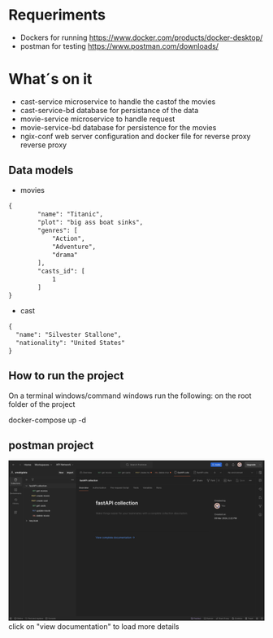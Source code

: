# Requeriments
* Dockers for running https://www.docker.com/products/docker-desktop/ 
* postman for testing https://www.postman.com/downloads/

# What´s on it
* cast-service microservice to handle the castof the movies
* cast-service-bd database for persistance of the data
* movie-service microservice to handle request 
* movie-service-bd database for persistence for the movies
* ngix-conf web server configuration and docker file for reverse proxy reverse proxy

## Data models
* movies
```
{
        "name": "Titanic",
        "plot": "big ass boat sinks",
        "genres": [
            "Action",
            "Adventure",
            "drama"
        ],
        "casts_id": [
            1
        ]
}
```
* cast
```
{
  "name": "Silvester Stallone",
  "nationality": "United States"
}
```
## How to run the project
On a terminal windows/command windows run the following:
on the root folder of the project

 docker-compose up -d
 
## postman project
![image](postman-image.png)
click on "view documentation" to load more details

